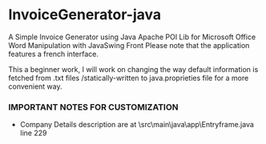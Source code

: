 # InvoiceGenerator-java
A Simple Invoice Generator using Java Apache POI Lib for Microsoft Office Word Manipulation with JavaSwing Front 
Please note that the application features a french interface.

This a beginner work, I will work on changing the way default information is fetched from .txt files /statically-written to java.proprieties file for a more convenient way.

### IMPORTANT NOTES FOR CUSTOMIZATION
- Company Details description are at \src\main\java\app\Entryframe.java line 229
